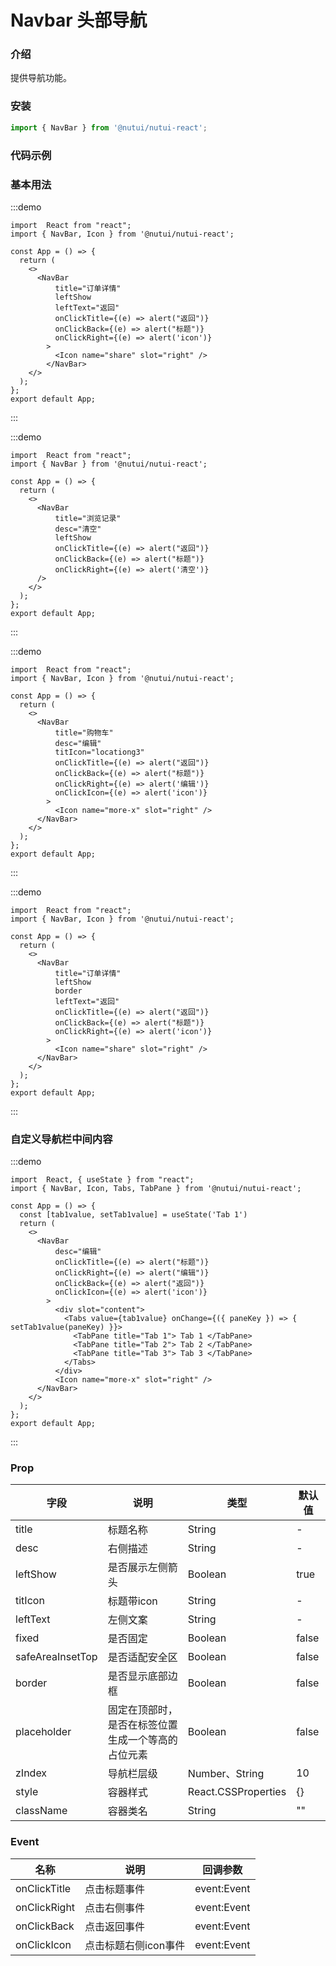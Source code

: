 # Navbar 头部导航

### 介绍 


提供导航功能。

### 安装

```ts
import { NavBar } from '@nutui/nutui-react';
```

### 代码示例

### 基本用法

:::demo
```tsx
import  React from "react";
import { NavBar, Icon } from '@nutui/nutui-react';

const App = () => {
  return ( 
    <>   
      <NavBar
          title="订单详情"
          leftShow
          leftText="返回"
          onClickTitle={(e) => alert("返回")}
          onClickBack={(e) => alert("标题")}
          onClickRight={(e) => alert('icon')}
        >
          <Icon name="share" slot="right" />
        </NavBar>
    </>
  );
};  
export default App;

```
:::

:::demo
```tsx
import  React from "react";
import { NavBar } from '@nutui/nutui-react';

const App = () => {
  return ( 
    <>   
      <NavBar
          title="浏览记录"
          desc="清空"
          leftShow
          onClickTitle={(e) => alert("返回")}
          onClickBack={(e) => alert("标题")}
          onClickRight={(e) => alert('清空')}
      />
    </>
  );
};  
export default App;

```
:::

:::demo
```tsx
import  React from "react";
import { NavBar, Icon } from '@nutui/nutui-react';

const App = () => {
  return ( 
    <>   
      <NavBar
          title="购物车"
          desc="编辑"
          titIcon="locationg3"
          onClickTitle={(e) => alert("返回")}
          onClickBack={(e) => alert("标题")}
          onClickRight={(e) => alert('编辑')}
          onClickIcon={(e) => alert('icon')}
        >
          <Icon name="more-x" slot="right" />
      </NavBar>
    </>
  );
};  
export default App;

```
:::

:::demo
```tsx
import  React from "react";
import { NavBar, Icon } from '@nutui/nutui-react';

const App = () => {
  return ( 
    <>
      <NavBar
          title="订单详情"
          leftShow
          border
          leftText="返回"
          onClickTitle={(e) => alert("返回")}
          onClickBack={(e) => alert("标题")}
          onClickRight={(e) => alert('icon')}
        >
          <Icon name="share" slot="right" />
      </NavBar>
    </>
  );
};  
export default App;

```
:::


### 自定义导航栏中间内容

:::demo
```tsx
import  React, { useState } from "react";
import { NavBar, Icon, Tabs, TabPane } from '@nutui/nutui-react';

const App = () => {
  const [tab1value, setTab1value] = useState('Tab 1')
  return ( 
    <>   
      <NavBar
          desc="编辑"
          onClickTitle={(e) => alert("标题")}
          onClickRight={(e) => alert("编辑")}
          onClickBack={(e) => alert("返回")}
          onClickIcon={(e) => alert('icon')}
        >
          <div slot="content">
            <Tabs value={tab1value} onChange={({ paneKey }) => { setTab1value(paneKey) }}>
              <TabPane title="Tab 1"> Tab 1 </TabPane>
              <TabPane title="Tab 2"> Tab 2 </TabPane>
              <TabPane title="Tab 3"> Tab 3 </TabPane>
            </Tabs>
          </div>
          <Icon name="more-x" slot="right" />
      </NavBar>
    </>
  );
};  
export default App;

```
:::

### Prop  

| 字段            | 说明                                                                                           | 类型    | 默认值  |
|-----------------|------------------------------------------------------------------------------------------------|---------|---------|
| title           | 标题名称                                                                                       | String  | -       |
| desc            | 右侧描述                                                                                       | String  | -       |
| leftShow        | 是否展示左侧箭头                                                                              | Boolean | true   |
| titIcon         | 标题带icon                                                         | String  | -       |   
| leftText         | 左侧文案                                                         | String  | -       |   
| fixed         | 是否固定                                                         | Boolean  | false       |   
| safeAreaInsetTop         | 是否适配安全区                                                         | Boolean  | false       |   
| border         | 是否显示底部边框                                      | Boolean  | false    | 
| placeholder         | 固定在顶部时，是否在标签位置生成一个等高的占位元素           | Boolean  | false    |
| zIndex         | 导航栏层级           | Number、String  | 10    |
| style         | 容器样式           | React.CSSProperties  | {}    |
| className         | 容器类名           | String  | ""    |                                          

### Event
| 名称  | 说明     | 回调参数    |
|-------|----------|-------------|
| onClickTitle | 点击标题事件 | event:Event |
| onClickRight | 点击右侧事件 | event:Event |
| onClickBack | 点击返回事件 | event:Event |
| onClickIcon | 点击标题右侧icon事件 | event:Event |